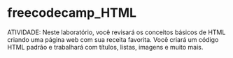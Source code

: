 # freecodecamp_HTML
ATIVIDADE: Neste laboratório, você revisará os conceitos básicos de HTML criando uma página web com sua receita favorita. Você criará um código HTML padrão e trabalhará com títulos, listas, imagens e muito mais.
